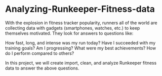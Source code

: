 # Analyzing-Runkeeper-Fitness-data

With the explosion in fitness tracker popularity, runners all of the world are collecting data with gadgets (smartphones, watches, etc.) to keep themselves motivated. They look for answers to questions like:

How fast, long, and intense was my run today?
Have I succeeded with my training goals?
Am I progressing?
What were my best achievements?
How do I perform compared to others?

In this project, we will create import, clean, and analyze Runkeeper fitness data to answer the above questions.
